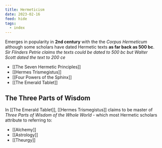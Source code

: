 ```yaml
---
title: Hermeticism
date: 2023-02-16
feed: hide
tags:
  - index
---
```


Emerges in popularity in __2nd century__ with the the *Corpus Hermeticum* although some scholars have dated Hermetic texts __as far back as 500 bc__. *Sir Flinders Petrie claims the texts could be dated to 500 bc but Walter Scott dated the text to 200 ce*

- [[The Seven Hermetic Principles]]
- [[Hermes Trismegistus]]
- [[Four Powers of the Sphinx]]
- [[The Emerald Tablet]]

## The Three Parts of Wisdom
 In [[The Emerald Tablet]], [[Hermes Trismegistus]] claims to be master of *Three Parts of Wisdom of the Whole World* - which most Hermetic scholars attribute to referring to:
 - [[Alchemy]]
 - [[Astrology]]
 - [[Theurgy]]



